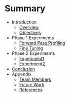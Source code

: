 # Summary

* Introduction
  * [Overview](Introduction/overview.md)
  * [Objectives](Introduction/objectives.md)
* Phase 1 Experiments
  * [Forward Pass Profiling](phase1/forward_pass.md)
  * [Fine Tuning](phase1/fine_tune.md)
* Phase 2 Experiments
  * [Experiment1](Phase2/experiment1.md)
  * [Experiment2](Phase2/experiment2.md)
* [Conclusion](conclusion.md)
* Appendix
  * [Team Members](appendix/team_members.md)
  * [Future Work](appendix/future.md)
  * [References](appendix/references.md)
